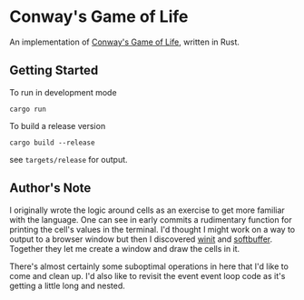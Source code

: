 # Conway's Game of Life

An implementation of [Conway's Game of Life](https://en.wikipedia.org/wiki/Conway's_Game_of_Life), written in Rust. 

## Getting Started

To run in development mode
```
cargo run
```
To build a release version
```
cargo build --release
```
see `targets/release` for output.

## Author's Note

I originally wrote the logic around cells as an exercise to get more familiar with the language. One can see in early commits a rudimentary function for printing the cell's values in the terminal. I'd thought I might work on a way to output to a browser window but then I discovered [winit](https://docs.rs/winit/latest/winit/) and [softbuffer](https://docs.rs/softbuffer/latest/softbuffer/). Together they let me create a window and draw the cells in it. 

There's almost certainly some suboptimal operations in here that I'd like to come and clean up. I'd also like to revisit the event event loop code as it's getting a little long and nested. 